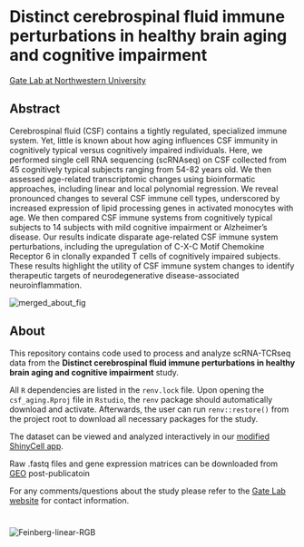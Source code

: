 # Distinct cerebrospinal fluid immune perturbations in healthy brain aging and cognitive impairment
[Gate Lab at Northwestern University](https://sites.northwestern.edu/gatelab/)

## Abstract
Cerebrospinal fluid (CSF) contains a tightly regulated, specialized immune system. Yet, little is known about how aging influences CSF immunity in cognitively typical versus cognitively impaired individuals. Here, we performed single cell RNA sequencing (scRNAseq) on CSF collected from 45 cognitively typical subjects ranging from 54-82 years old. We then assessed age-related transcriptomic changes using bioinformatic approaches, including linear and local polynomial regression. We reveal pronounced changes to several CSF immune cell types, underscored by increased expression of lipid processing genes in activated monocytes with age. We then compared CSF immune systems from cognitively typical subjects to 14 subjects with mild cognitive impairment or Alzheimer’s disease. Our results indicate disparate age-related CSF immune system perturbations, including the upregulation of C-X-C Motif Chemokine Receptor 6 in clonally expanded T cells of cognitively impaired subjects. These results highlight the utility of CSF immune system changes to identify therapeutic targets of neurodegenerative disease-associated neuroinflammation. 

![merged_about_fig](https://user-images.githubusercontent.com/91904251/164067655-7c415284-46c4-42c9-8b06-af50763686fe.png)

## About
This repository contains code used to process and analyze scRNA-TCRseq data from the **Distinct cerebrospinal fluid immune perturbations in healthy brain aging and cognitive impairment** study. 

All ```R``` dependencies are listed in the ```renv.lock``` file. Upon opening the ```csf_aging.Rproj``` file in ```Rstudio```, the ```renv``` package should automatically download and activate. Afterwards, the user can run ```renv::restore()``` from the project root to download all necessary packages for the study. 

The dataset can be viewed and analyzed interactively in our [modified ShinyCell app](https://gatelabnu.shinyapps.io/csf_aging/).

Raw .fastq files and gene expression matrices can be downloaded from [GEO](https://www.ncbi.nlm.nih.gov/geo/query/acc.cgi?acc=GSE200164) post-publicatoin

For any comments/questions about the study please refer to the [Gate Lab website](https://sites.northwestern.edu/gatelab/) for contact information.

#
![Feinberg-linear-RGB](https://user-images.githubusercontent.com/91904251/164067720-937687c0-874b-4aaa-afd4-76f887e07025.png)
